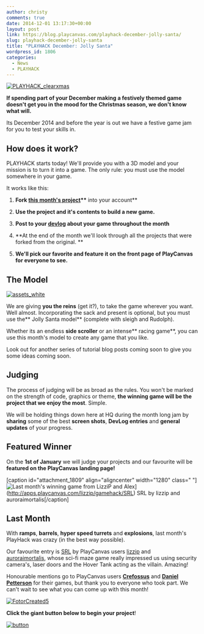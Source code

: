 ```yaml
---
author: christy
comments: true
date: 2014-12-01 13:17:30+00:00
layout: post
link: https://blog.playcanvas.com/playhack-december-jolly-santa/
slug: playhack-december-jolly-santa
title: "PLAYHACK December: Jolly Santa"
wordpress_id: 1806
categories:
  - News
  - PLAYHACK
---
```


[![PLAYHACK_clearxmas](https://blog.playcanvas.com/wp-content/uploads/2014/12/PLAYHACK_clearxmas.jpg)](http://blog.playcanvas.com/wp-content/uploads/2014/12/PLAYHACK_clearxmas.jpg)

**If spending part of your December making a festively themed game doesn't get you in the mood for the Christmas season, we don't know what will.**

Its December 2014 and before the year is out we have a festive game jam for you to test your skills in.

## **How does it work?**

PLAYHACK starts today! We'll provide you with a 3D model and your mission is to turn it into a game. The only rule: you must use the model somewhere in your game.

It works like this:

1. **Fork [**this month's project**](https://playcanvas.com/playcanvas/playhack-dec-14)\*\*** into your account\*\*

2. **Use the project and it's contents to build a new game.**

3. **Post to your **[**devlog**](http://blog.playcanvas.com/the-devlog-playcanvas-community-feature/)** about your game throughout the month**

4. **At the end of the month we'll look through all the projects that were forked from the original. **

5. **We'll pick our favorite and feature it on the front page of PlayCanvas for everyone to see.**

## **The Model**

[![assets_white](https://blog.playcanvas.com/wp-content/uploads/2014/12/assets_white1.jpg)](http://blog.playcanvas.com/wp-content/uploads/2014/12/assets_white1.jpg)

We are giving **you the reins** (get it?), to take the game wherever you want. Well almost. Incorporating the sack and present is optional, but you must use the** Jolly Santa model** (complete with sleigh and Rudolph).

Whether its an endless **side scroller** or an intense** racing game**, you can use this month's model to create any game that you like.

Look out for another series of tutorial blog posts coming soon to give you some ideas coming soon.

## **Judging**

The process of judging will be as broad as the rules. You won't be marked on the strength of code, graphics or theme, **the winning game will be the project that we enjoy the most**. Simple.

We will be holding things down here at HQ during the month long jam by **sharing** some of the best **screen shots**, **DevLog entries** and **general updates** of your progress.

## **Featured Winner**

On the **1st of January** we will judge your projects and our favourite will be **featured on the PlayCanvas landing page!**

[caption id="attachment_1809" align="aligncenter" width="1280" class=" "]![Last month's winning game from LizziP and Alex](https://blog.playcanvas.com/wp-content/uploads/2014/12/Screen-Shot-2014-12-01-at-11.54.03.png)](http://apps.playcanvas.com/lizzip/gamehack/SRL) SRL by lizzip and auroraimortalis[/caption]

## **Last Month**

With **ramps**, **barrels**, **hyper speed turrets** and **explosions**, last month's PlayHack was crazy (in the best way possible).

Our favourite entry is [SRL](http://apps.playcanvas.com/lizzip/gamehack/SRL) by PlayCanvas users [lizzip](https://playcanvas.com/lizzip) and [auroraimortalis](https://playcanvas.com/auroraimortalis), whose sci-fi maze game really impressed us using security camera's, laser doors and the Hover Tank acting as the villain. Amazing!

Honourable mentions go to PlayCanvas users [**Crefossus**](http://apps.playcanvas.com/crefossus/pewpew/alpha002) and [**Daniel Petterson**](http://apps.playcanvas.com/danielpettersson/hack/tank) for their games, but thank you to everyone who took part. We can't wait to see what you can come up with this month!

[![FotorCreated5](https://blog.playcanvas.com/wp-content/uploads/2014/12/FotorCreated5.jpg)](http://blog.playcanvas.com/wp-content/uploads/2014/12/FotorCreated5.jpg)

**Click the giant button below to begin your project**!

[![button](https://blog.playcanvas.com/wp-content/uploads/2014/10/button.png)](https://playcanvas.com/playcanvas/playhack-dec-14)

